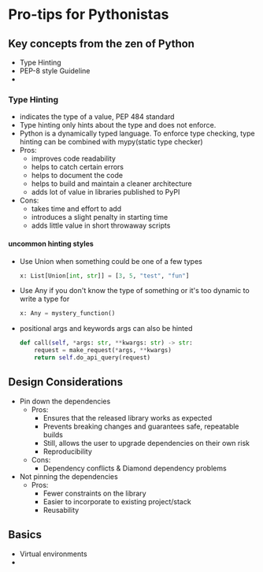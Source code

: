 # Pro-tips for Pythonistas

## Key concepts from the zen of Python
- Type Hinting
- PEP-8 style Guideline
- 
### Type Hinting
- indicates the type of a value, PEP 484 standard
- Type hinting only hints about the type and does not enforce.
- Python is a dynamically typed language. To enforce type checking, type hinting can be combined with mypy(static type checker)
- Pros:
  - improves code readability
  - helps to catch certain errors
  - helps to document the code
  - helps to build and maintain a cleaner architecture
  - adds lot of value in libraries published to PyPI
- Cons:
  - takes time and effort to add
  - introduces a slight penalty in starting time
  - adds little value in short throwaway scripts
#### uncommon hinting styles
  - Use Union when something could be one of a few types
    ```python
    x: List[Union[int, str]] = [3, 5, "test", "fun"]
    ```
  - Use Any if you don't know the type of something or it's too dynamic to write a type for
    ```python
    x: Any = mystery_function()
    ```
  - positional args and keywords args can also be hinted
    ```python
    def call(self, *args: str, **kwargs: str) -> str:
        request = make_request(*args, **kwargs)
        return self.do_api_query(request)
    ```


## Design Considerations
- Pin down the dependencies
  - Pros:
    - Ensures that the released library works as expected
    - Prevents breaking changes and guarantees safe, repeatable builds
    - Still, allows the user to upgrade dependencies on their own risk
    - Reproducibility
  - Cons:
    - Dependency conflicts & Diamond dependency problems
- Not pinning the dependencies
  - Pros:
    - Fewer constraints on the library
    - Easier to incorporate to existing project/stack
    - Reusability

## Basics
- Virtual environments
- 